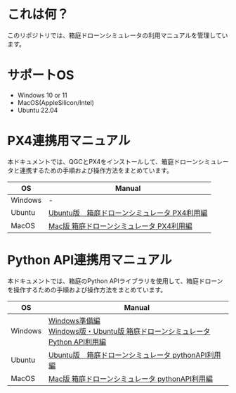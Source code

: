 # これは何？
このリポジトリでは、箱庭ドローンシミュレータの利用マニュアルを管理しています。

# サポートOS

* Windows 10 or 11
* MacOS(AppleSilicon/Intel)
* Ubuntu 22.04

# PX4連携用マニュアル

本ドキュメントでは、QGCとPX4をインストールして、箱庭ドローンシミュレータと連携するための手順および操作方法をまとめています。

|OS|Manual|
|---|---|
|Windows| - |
|Ubuntu| [Ubuntu版　箱庭ドローンシミュレータ PX4利用編](./ubuntu22.04_install&operation_PX4編.md) |
|MacOS| [Mac版 箱庭ドローンシミュレータ PX4利用編](./mac_install&operation_PX4編.md) |


# Python API連携用マニュアル

本ドキュメントでは、箱庭のPython APIライブラリを使用して、箱庭ドローンを操作するための手順および操作方法をまとめています。

|OS|Manual|
|---|---|
|Windows| [Windows準備編](./windows_preinstall.md)<br>[Windows版・Ubuntu版 箱庭ドローンシミュレータ Python API利用編](./windows_hakowin_installer.md) |
|Ubuntu| [Ubuntu版　箱庭ドローンシミュレータ pythonAPI利用編](./ubuntu22.04_install&operation_pythonAPI編.md) |
|MacOS| [Mac版 箱庭ドローンシミュレータ pythonAPI利用編](./mac_install&operation_pythonAPI編.md) |
